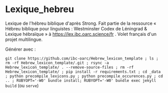 # Lexique_hebreu
Lexique de l'hébreu biblique d'après Strong. Fait partie de la ressource « Hébreu biblique pour linguistes : Westminster Codex de Léningrad &amp; Lexique hébraïque » à https://lex.ibc.oarc.science/fr . Volet français d'un projet multilingue.

Générer avec :

`git clone https://github.com/ibc-oarc/Hebrew_lexicon_template ; ls ; rm -rf Hebrew_lexicon_template/.git ; rsync -a Hebrew_lexicon_template/ . --remove-source-files ; rm -rf Hebrew_lexicon_template/ ; pip install -r requirements.txt ; cd _data ; python precompile_lexicons.py ; python precompile_occurences.py ; cd .. ; RUBYOPT='-W0' bundle install; RUBYOPT='-W0' bundle exec jekyll build` (ou `serve`)

